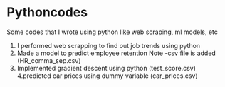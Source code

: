 # Pythoncodes
Some codes that I wrote using python like web scraping, ml models, etc
1. I performed web scrapping to find out job trends using python
2. Made a model to predict employee retention 
Note -csv file is added (HR_comma_sep.csv)
3. Implemented gradient descent using python (test_score.csv)
4.predicted car prices using dummy variable (car_prices.csv)
